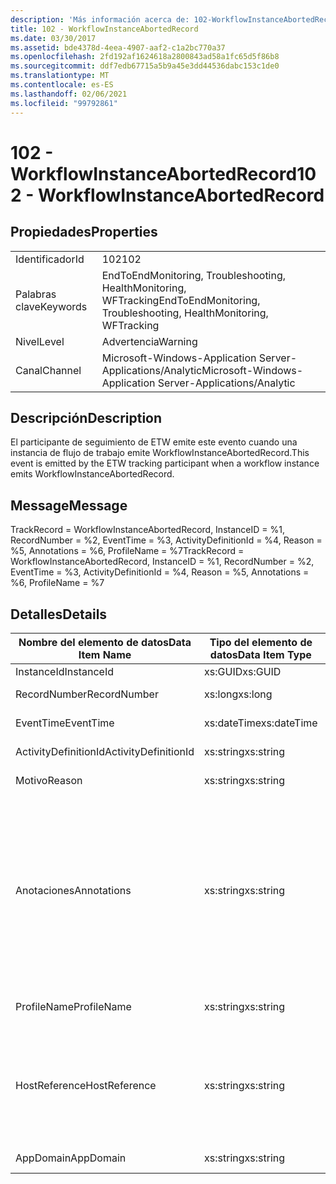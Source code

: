 ```yaml
---
description: 'Más información acerca de: 102-WorkflowInstanceAbortedRecord'
title: 102 - WorkflowInstanceAbortedRecord
ms.date: 03/30/2017
ms.assetid: bde4378d-4eea-4907-aaf2-c1a2bc770a37
ms.openlocfilehash: 2fd192af1624618a2800843ad58a1fc65d5f86b8
ms.sourcegitcommit: ddf7edb67715a5b9a45e3dd44536dabc153c1de0
ms.translationtype: MT
ms.contentlocale: es-ES
ms.lasthandoff: 02/06/2021
ms.locfileid: "99792861"
---
```

# <a name="102---workflowinstanceabortedrecord"></a><span data-ttu-id="1ee0b-103">102 - WorkflowInstanceAbortedRecord</span><span class="sxs-lookup"><span data-stu-id="1ee0b-103">102 - WorkflowInstanceAbortedRecord</span></span>

## <a name="properties"></a><span data-ttu-id="1ee0b-104">Propiedades</span><span class="sxs-lookup"><span data-stu-id="1ee0b-104">Properties</span></span>  
  
|||  
|-|-|  
|<span data-ttu-id="1ee0b-105">Identificador</span><span class="sxs-lookup"><span data-stu-id="1ee0b-105">Id</span></span>|<span data-ttu-id="1ee0b-106">102</span><span class="sxs-lookup"><span data-stu-id="1ee0b-106">102</span></span>|  
|<span data-ttu-id="1ee0b-107">Palabras clave</span><span class="sxs-lookup"><span data-stu-id="1ee0b-107">Keywords</span></span>|<span data-ttu-id="1ee0b-108">EndToEndMonitoring, Troubleshooting, HealthMonitoring, WFTracking</span><span class="sxs-lookup"><span data-stu-id="1ee0b-108">EndToEndMonitoring, Troubleshooting, HealthMonitoring, WFTracking</span></span>|  
|<span data-ttu-id="1ee0b-109">Nivel</span><span class="sxs-lookup"><span data-stu-id="1ee0b-109">Level</span></span>|<span data-ttu-id="1ee0b-110">Advertencia</span><span class="sxs-lookup"><span data-stu-id="1ee0b-110">Warning</span></span>|  
|<span data-ttu-id="1ee0b-111">Canal</span><span class="sxs-lookup"><span data-stu-id="1ee0b-111">Channel</span></span>|<span data-ttu-id="1ee0b-112">Microsoft-Windows-Application Server-Applications/Analytic</span><span class="sxs-lookup"><span data-stu-id="1ee0b-112">Microsoft-Windows-Application Server-Applications/Analytic</span></span>|  
  
## <a name="description"></a><span data-ttu-id="1ee0b-113">Descripción</span><span class="sxs-lookup"><span data-stu-id="1ee0b-113">Description</span></span>  

 <span data-ttu-id="1ee0b-114">El participante de seguimiento de ETW emite este evento cuando una instancia de flujo de trabajo emite WorkflowInstanceAbortedRecord.</span><span class="sxs-lookup"><span data-stu-id="1ee0b-114">This event is emitted by the ETW tracking participant when a workflow instance emits WorkflowInstanceAbortedRecord.</span></span>  
  
## <a name="message"></a><span data-ttu-id="1ee0b-115">Message</span><span class="sxs-lookup"><span data-stu-id="1ee0b-115">Message</span></span>  

 <span data-ttu-id="1ee0b-116">TrackRecord = WorkflowInstanceAbortedRecord, InstanceID = %1, RecordNumber = %2, EventTime = %3, ActivityDefinitionId = %4, Reason = %5, Annotations = %6, ProfileName = %7</span><span class="sxs-lookup"><span data-stu-id="1ee0b-116">TrackRecord = WorkflowInstanceAbortedRecord, InstanceID = %1, RecordNumber = %2, EventTime = %3, ActivityDefinitionId = %4, Reason = %5, Annotations = %6, ProfileName = %7</span></span>  
  
## <a name="details"></a><span data-ttu-id="1ee0b-117">Detalles</span><span class="sxs-lookup"><span data-stu-id="1ee0b-117">Details</span></span>  
  
|<span data-ttu-id="1ee0b-118">Nombre del elemento de datos</span><span class="sxs-lookup"><span data-stu-id="1ee0b-118">Data Item Name</span></span>|<span data-ttu-id="1ee0b-119">Tipo del elemento de datos</span><span class="sxs-lookup"><span data-stu-id="1ee0b-119">Data Item Type</span></span>|<span data-ttu-id="1ee0b-120">Descripción</span><span class="sxs-lookup"><span data-stu-id="1ee0b-120">Description</span></span>|  
|--------------------|--------------------|-----------------|  
|<span data-ttu-id="1ee0b-121">InstanceId</span><span class="sxs-lookup"><span data-stu-id="1ee0b-121">InstanceId</span></span>|<span data-ttu-id="1ee0b-122">xs:GUID</span><span class="sxs-lookup"><span data-stu-id="1ee0b-122">xs:GUID</span></span>|<span data-ttu-id="1ee0b-123">El id. de instancia del flujo de trabajo.</span><span class="sxs-lookup"><span data-stu-id="1ee0b-123">The instance id for the workflow</span></span>|  
|<span data-ttu-id="1ee0b-124">RecordNumber</span><span class="sxs-lookup"><span data-stu-id="1ee0b-124">RecordNumber</span></span>|<span data-ttu-id="1ee0b-125">xs:long</span><span class="sxs-lookup"><span data-stu-id="1ee0b-125">xs:long</span></span>|<span data-ttu-id="1ee0b-126">El número de secuencia del registro emitido.</span><span class="sxs-lookup"><span data-stu-id="1ee0b-126">The sequence number of the emitted record</span></span>|  
|<span data-ttu-id="1ee0b-127">EventTime</span><span class="sxs-lookup"><span data-stu-id="1ee0b-127">EventTime</span></span>|<span data-ttu-id="1ee0b-128">xs:dateTime</span><span class="sxs-lookup"><span data-stu-id="1ee0b-128">xs:dateTime</span></span>|<span data-ttu-id="1ee0b-129">La hora en UTC cuando se emitió el evento.</span><span class="sxs-lookup"><span data-stu-id="1ee0b-129">The time in UTC when the event was emitted</span></span>|  
|<span data-ttu-id="1ee0b-130">ActivityDefinitionId</span><span class="sxs-lookup"><span data-stu-id="1ee0b-130">ActivityDefinitionId</span></span>|<span data-ttu-id="1ee0b-131">xs:string</span><span class="sxs-lookup"><span data-stu-id="1ee0b-131">xs:string</span></span>|<span data-ttu-id="1ee0b-132">El nombre de la actividad raíz del flujo de trabajo.</span><span class="sxs-lookup"><span data-stu-id="1ee0b-132">The name of the root activity in the workflow</span></span>|  
|<span data-ttu-id="1ee0b-133">Motivo</span><span class="sxs-lookup"><span data-stu-id="1ee0b-133">Reason</span></span>|<span data-ttu-id="1ee0b-134">xs:string</span><span class="sxs-lookup"><span data-stu-id="1ee0b-134">xs:string</span></span>|<span data-ttu-id="1ee0b-135">La razón por la que se anuló el flujo de trabajo.</span><span class="sxs-lookup"><span data-stu-id="1ee0b-135">The reason the workflow was aborted</span></span>|  
|<span data-ttu-id="1ee0b-136">Anotaciones</span><span class="sxs-lookup"><span data-stu-id="1ee0b-136">Annotations</span></span>|<span data-ttu-id="1ee0b-137">xs:string</span><span class="sxs-lookup"><span data-stu-id="1ee0b-137">xs:string</span></span>|<span data-ttu-id="1ee0b-138">Las anotaciones que se agregaron a este evento.</span><span class="sxs-lookup"><span data-stu-id="1ee0b-138">The annotations that were added to this event.</span></span>  <span data-ttu-id="1ee0b-139">Los valores se almacenan en un elemento XML con el formato \<items> \< item  name = "annotationName" type="System.String"> annotationValue \</item> \</items> .</span><span class="sxs-lookup"><span data-stu-id="1ee0b-139">The values are stored in an xml element in the format \<items>\< item  name = "annotationName" type="System.String">annotationValue\</item>\</items>.</span></span>  <span data-ttu-id="1ee0b-140">Si no se especifica ninguna anotación, la cadena contendrá \<items/> .</span><span class="sxs-lookup"><span data-stu-id="1ee0b-140">If no annotations are specified then the string contains \<items/>.</span></span> <span data-ttu-id="1ee0b-141">El tamaño del evento ETW está limitado por el tamaño de búfer de ETW o la carga útil máxima para un evento ETW.</span><span class="sxs-lookup"><span data-stu-id="1ee0b-141">The ETW event size is limited by the ETW buffer size or the max payload for an ETW event.</span></span> <span data-ttu-id="1ee0b-142">Si el tamaño del evento supera los límites de ETW, el evento se trunca quitando las anotaciones y reemplazando el valor de anotación por \<items> ... \</items> .</span><span class="sxs-lookup"><span data-stu-id="1ee0b-142">If the size of the event exceeds the ETW limits, then the event is truncated by dropping the annotations and replacing the annotation value with \<items>...\</items>.</span></span>|  
|<span data-ttu-id="1ee0b-143">ProfileName</span><span class="sxs-lookup"><span data-stu-id="1ee0b-143">ProfileName</span></span>|<span data-ttu-id="1ee0b-144">xs:string</span><span class="sxs-lookup"><span data-stu-id="1ee0b-144">xs:string</span></span>|<span data-ttu-id="1ee0b-145">El nombre o el perfil de seguimiento que dio como resultado que se emitiera este evento.</span><span class="sxs-lookup"><span data-stu-id="1ee0b-145">The name or the tracking profile that resulted in this event being emitted</span></span>|  
|<span data-ttu-id="1ee0b-146">HostReference</span><span class="sxs-lookup"><span data-stu-id="1ee0b-146">HostReference</span></span>|<span data-ttu-id="1ee0b-147">xs:string</span><span class="sxs-lookup"><span data-stu-id="1ee0b-147">xs:string</span></span>|<span data-ttu-id="1ee0b-148">En el caso de los servicios hospedados en web, este campo identifica de manera única el servicio en la jerarquía web.</span><span class="sxs-lookup"><span data-stu-id="1ee0b-148">For web hosted services, this field uniquely identifies the service in the web hierarchy.</span></span>  <span data-ttu-id="1ee0b-149">Su formato se define como ' ruta de acceso virtual de la aplicación del nombre del sitio web&#124;ruta de acceso virtual del servicio&#124;ServiceName ' ejemplo: ' sitio web predeterminado/CalculatorApplication&#124;/CalculatorService.svc&#124;CalculatorService '</span><span class="sxs-lookup"><span data-stu-id="1ee0b-149">Its format is defined as 'Web Site Name Application Virtual Path&#124;Service Virtual Path&#124;ServiceName' Example: 'Default Web Site/CalculatorApplication&#124;/CalculatorService.svc&#124;CalculatorService'</span></span>|  
|<span data-ttu-id="1ee0b-150">AppDomain</span><span class="sxs-lookup"><span data-stu-id="1ee0b-150">AppDomain</span></span>|<span data-ttu-id="1ee0b-151">xs:string</span><span class="sxs-lookup"><span data-stu-id="1ee0b-151">xs:string</span></span>|<span data-ttu-id="1ee0b-152">La cadena devuelta por AppDomain.CurrentDomain.FriendlyName.</span><span class="sxs-lookup"><span data-stu-id="1ee0b-152">The string returned by AppDomain.CurrentDomain.FriendlyName.</span></span>|
